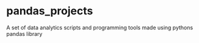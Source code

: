# pandas_projects
A set of data analytics scripts and programming tools made using pythons pandas library
